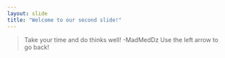 ```yaml
---
layout: slide
title: "Welcome to our second slide!"
---
```

> Take your time and do thinks well! -MadMedDz
Use the left arrow to go back!
